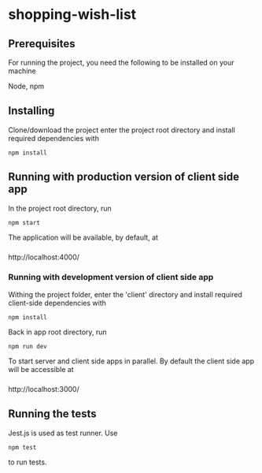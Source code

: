 # shopping-wish-list

## Prerequisites
For running the project, you need the following to be installed on your machine

Node, npm

## Installing
Clone/download the project
enter the project root directory and install required dependencies with
```
npm install
```

## Running with production version of client side app
In the project root directory, run
```
npm start
```
The application will be available, by default, at 
###
http://localhost:4000/

### Running with development version of client side app
Withing the project folder, enter the 'client' directory and install required client-side dependencies with
```
npm install
```
Back in app root directory, run 
```
npm run dev
```
To start server and client side apps in parallel. By default the client side app will be accessible at 
###
http://localhost:3000/

## Running the tests
Jest.js is used as test runner. Use 
```
npm test
```
to run tests.